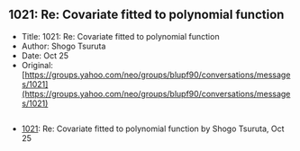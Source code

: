 ## 1021: Re: Covariate fitted to polynomial function

- Title: 1021: Re: Covariate fitted to polynomial function
- Author: Shogo Tsuruta
- Date: Oct 25
- Original: [https://groups.yahoo.com/neo/groups/blupf90/conversations/messages/1021](https://groups.yahoo.com/neo/groups/blupf90/conversations/messages/1021)

```

```

- [1021](1021.md): Re: Covariate fitted to polynomial function by Shogo Tsuruta, Oct 25
